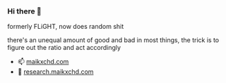 ### Hi there 👋
formerly FLiGHT, now does random shit

there's an unequal amount of good and bad in most things,
the trick is to figure out the ratio and act accordingly

- 📫 [maikxchd.com](https://www.maikxchd.com)
- 🔭 [research.maikxchd.com](https://research.maikxchd.com)
